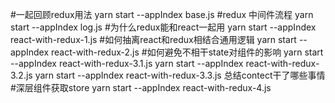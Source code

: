 #一起回顾redux用法
yarn start --appIndex base.js
#redux 中间件流程
yarn start --appIndex log.js
#为什么redux能和react一起用
yarn start --appIndex react-with-redux-1.js
#如何抽离react和redux相结合通用逻辑
yarn start --appIndex react-with-redux-2.js
#如何避免不相干state对组件的影响
yarn start --appIndex react-with-redux-3.1.js
yarn start --appIndex react-with-redux-3.2.js
yarn start --appIndex react-with-redux-3.3.js
总结contect干了哪些事情
#深层组件获取store
yarn start --appIndex react-with-redux-4.js